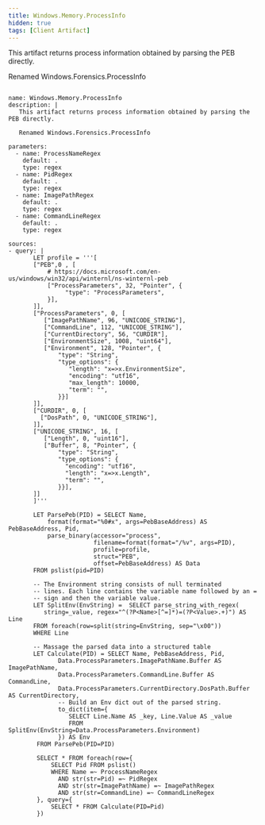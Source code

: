 ```yaml
---
title: Windows.Memory.ProcessInfo
hidden: true
tags: [Client Artifact]
---
```


This artifact returns process information obtained by parsing the PEB directly.

Renamed Windows.Forensics.ProcessInfo


<pre><code class="language-yaml">
name: Windows.Memory.ProcessInfo
description: |
   This artifact returns process information obtained by parsing the PEB directly.

   Renamed Windows.Forensics.ProcessInfo

parameters:
  - name: ProcessNameRegex
    default: .
    type: regex
  - name: PidRegex
    default: .
    type: regex
  - name: ImagePathRegex
    default: .
    type: regex
  - name: CommandLineRegex
    default: .
    type: regex

sources:
- query: |
       LET profile = '''[
       ["PEB",0 , [
           # https://docs.microsoft.com/en-us/windows/win32/api/winternl/ns-winternl-peb
           ["ProcessParameters", 32, "Pointer", {
                "type": "ProcessParameters",
           }],
       ]],
       ["ProcessParameters", 0, [
          ["ImagePathName", 96, "UNICODE_STRING"],
          ["CommandLine", 112, "UNICODE_STRING"],
          ["CurrentDirectory", 56, "CURDIR"],
          ["EnvironmentSize", 1008, "uint64"],
          ["Environment", 128, "Pointer", {
              "type": "String",
              "type_options": {
                 "length": "x=&gt;x.EnvironmentSize",
                 "encoding": "utf16",
                 "max_length": 10000,
                 "term": "",
              }}]
       ]],
       ["CURDIR", 0, [
         ["DosPath", 0, "UNICODE_STRING"],
       ]],
       ["UNICODE_STRING", 16, [
          ["Length", 0, "uint16"],
          ["Buffer", 8, "Pointer", {
              "type": "String",
              "type_options": {
                "encoding": "utf16",
                "length": "x=&gt;x.Length",
                "term": "",
              }}],
       ]]
       ]'''

       LET ParsePeb(PID) = SELECT Name,
           format(format="%0#x", args=PebBaseAddress) AS PebBaseAddress, Pid,
           parse_binary(accessor="process",
                        filename=format(format="/%v", args=PID),
                        profile=profile,
                        struct="PEB",
                        offset=PebBaseAddress) AS Data
       FROM pslist(pid=PID)

       -- The Environment string consists of null terminated
       -- lines. Each line contains the variable name followed by an =
       -- sign and then the variable value.
       LET SplitEnv(EnvString) =  SELECT parse_string_with_regex(
          string=_value, regex="^(?P&lt;Name&gt;[^=]*)=(?P&lt;Value&gt;.+)") AS Line
       FROM foreach(row=split(string=EnvString, sep="\x00"))
       WHERE Line

       -- Massage the parsed data into a structured table
       LET Calculate(PID) = SELECT Name, PebBaseAddress, Pid,
              Data.ProcessParameters.ImagePathName.Buffer AS ImagePathName,
              Data.ProcessParameters.CommandLine.Buffer AS CommandLine,
              Data.ProcessParameters.CurrentDirectory.DosPath.Buffer AS CurrentDirectory,
              -- Build an Env dict out of the parsed string.
              to_dict(item={
                 SELECT Line.Name AS _key, Line.Value AS _value
                 FROM SplitEnv(EnvString=Data.ProcessParameters.Environment)
              }) AS Env
        FROM ParsePeb(PID=PID)

        SELECT * FROM foreach(row={
            SELECT Pid FROM pslist()
            WHERE Name =~ ProcessNameRegex
              AND str(str=Pid) =~ PidRegex
              AND str(str=ImagePathName) =~ ImagePathRegex
              AND str(str=CommandLine) =~ CommandLineRegex
        }, query={
            SELECT * FROM Calculate(PID=Pid)
        })

</code></pre>

